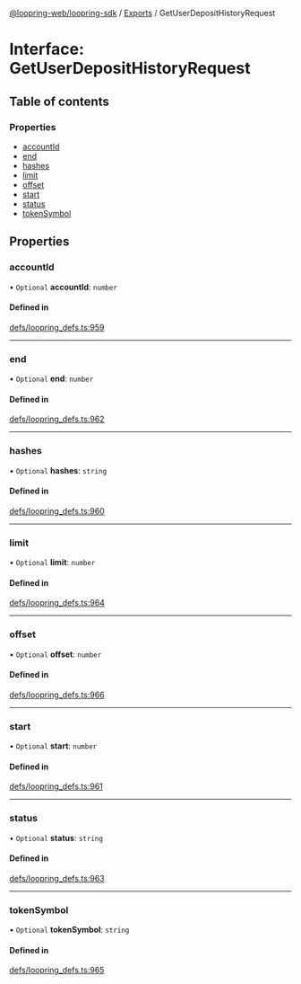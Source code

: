 [@loopring-web/loopring-sdk](../README.md) / [Exports](../modules.md) / GetUserDepositHistoryRequest

# Interface: GetUserDepositHistoryRequest

## Table of contents

### Properties

- [accountId](GetUserDepositHistoryRequest.md#accountid)
- [end](GetUserDepositHistoryRequest.md#end)
- [hashes](GetUserDepositHistoryRequest.md#hashes)
- [limit](GetUserDepositHistoryRequest.md#limit)
- [offset](GetUserDepositHistoryRequest.md#offset)
- [start](GetUserDepositHistoryRequest.md#start)
- [status](GetUserDepositHistoryRequest.md#status)
- [tokenSymbol](GetUserDepositHistoryRequest.md#tokensymbol)

## Properties

### accountId

• `Optional` **accountId**: `number`

#### Defined in

[defs/loopring_defs.ts:959](https://github.com/Loopring/loopring_sdk/blob/fd60be9/src/defs/loopring_defs.ts#L959)

___

### end

• `Optional` **end**: `number`

#### Defined in

[defs/loopring_defs.ts:962](https://github.com/Loopring/loopring_sdk/blob/fd60be9/src/defs/loopring_defs.ts#L962)

___

### hashes

• `Optional` **hashes**: `string`

#### Defined in

[defs/loopring_defs.ts:960](https://github.com/Loopring/loopring_sdk/blob/fd60be9/src/defs/loopring_defs.ts#L960)

___

### limit

• `Optional` **limit**: `number`

#### Defined in

[defs/loopring_defs.ts:964](https://github.com/Loopring/loopring_sdk/blob/fd60be9/src/defs/loopring_defs.ts#L964)

___

### offset

• `Optional` **offset**: `number`

#### Defined in

[defs/loopring_defs.ts:966](https://github.com/Loopring/loopring_sdk/blob/fd60be9/src/defs/loopring_defs.ts#L966)

___

### start

• `Optional` **start**: `number`

#### Defined in

[defs/loopring_defs.ts:961](https://github.com/Loopring/loopring_sdk/blob/fd60be9/src/defs/loopring_defs.ts#L961)

___

### status

• `Optional` **status**: `string`

#### Defined in

[defs/loopring_defs.ts:963](https://github.com/Loopring/loopring_sdk/blob/fd60be9/src/defs/loopring_defs.ts#L963)

___

### tokenSymbol

• `Optional` **tokenSymbol**: `string`

#### Defined in

[defs/loopring_defs.ts:965](https://github.com/Loopring/loopring_sdk/blob/fd60be9/src/defs/loopring_defs.ts#L965)
